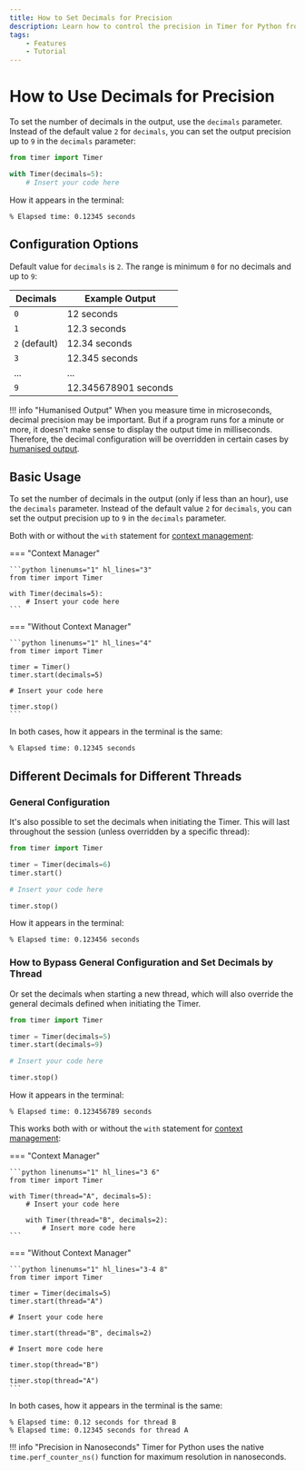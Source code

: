 ```yaml
---
title: How to Set Decimals for Precision
description: Learn how to control the precision in Timer for Python from 0 to 9 decimals. Includes code examples for beginners and advanced users.
tags:
    - Features
    - Tutorial
---
```


# How to Use Decimals for Precision
To set the number of decimals in the output, use the `decimals` parameter. Instead of the default value `2` for `decimals`, you can set the output precision up to `9` in the `decimals` parameter:

```python linenums="1" hl_lines="3"
from timer import Timer

with Timer(decimals=5):
    # Insert your code here
```

How it appears in the terminal:

```text title=""
% Elapsed time: 0.12345 seconds
```

## Configuration Options
Default value for `decimals` is `2`. The range is minimum `0` for no decimals and up to `9`:

| Decimals | Example Output |
| --- | --- |
| `0` | 12 seconds |
| `1` | 12.3 seconds |
| `2` (default) | 12.34 seconds |
| `3` | 12.345 seconds |
| ... | ...
| `9` | 12.345678901 seconds |

!!! info "Humanised Output"
    When you measure time in microseconds, decimal precision may be important. But if a program runs for a minute or more, it doesn't make sense to display the output time in milliseconds. Therefore, the decimal configuration will be overridden in certain cases by [humanised output](humanised-output.md).

## Basic Usage
To set the number of decimals in the output (only if less than an hour), use the `decimals` parameter. Instead of the default value `2` for `decimals`, you can set the output precision up to `9` in the `decimals` parameter.

Both with or without the `with` statement for [context management](context-manager.md):

=== "Context Manager"

    ```python linenums="1" hl_lines="3"
    from timer import Timer

    with Timer(decimals=5):
        # Insert your code here
    ```

=== "Without Context Manager"

    ```python linenums="1" hl_lines="4"
    from timer import Timer

    timer = Timer()
    timer.start(decimals=5)

    # Insert your code here

    timer.stop()
    ```

In both cases, how it appears in the terminal is the same:

```text title=""
% Elapsed time: 0.12345 seconds
```

## Different Decimals for Different Threads
### General Configuration
It's also possible to set the decimals when initiating the Timer. This will last throughout the session (unless overridden by a specific thread):

```python linenums="1" hl_lines="3"
from timer import Timer

timer = Timer(decimals=6)
timer.start()

# Insert your code here

timer.stop()
```

How it appears in the terminal:

```text title=""
% Elapsed time: 0.123456 seconds
```

### How to Bypass General Configuration and Set Decimals by Thread
Or set the decimals when starting a new thread, which will also override the general decimals defined when initiating the Timer.

```python linenums="1" hl_lines="3 4"
from timer import Timer

timer = Timer(decimals=5)
timer.start(decimals=9)

# Insert your code here

timer.stop()
```

How it appears in the terminal:

```text title=""
% Elapsed time: 0.123456789 seconds
```

This works both with or without the `with` statement for [context management](context-manager.md):

=== "Context Manager"

    ```python linenums="1" hl_lines="3 6"
    from timer import Timer

    with Timer(thread="A", decimals=5):
        # Insert your code here

        with Timer(thread="B", decimals=2):
            # Insert more code here
    ```

=== "Without Context Manager"

    ```python linenums="1" hl_lines="3-4 8"
    from timer import Timer

    timer = Timer(decimals=5)
    timer.start(thread="A")

    # Insert your code here

    timer.start(thread="B", decimals=2)

    # Insert more code here

    timer.stop(thread="B")

    timer.stop(thread="A")
    ```

In both cases, how it appears in the terminal is the same:

<pre><code>% Elapsed time: 0.12 seconds for thread <span class="fg-green">B</span>
% Elapsed time: 0.12345 seconds for thread <span class="fg-green">A</span></code></pre>

!!! info "Precision in Nanoseconds"
    Timer for Python uses the native `time.perf_counter_ns()` function for maximum resolution in nanoseconds.
